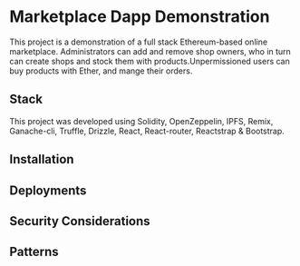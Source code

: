 # Marketplace Dapp Demonstration

This project is a demonstration of a full stack Ethereum-based online marketplace. Administrators can add and remove shop owners, who in turn can create shops and stock them with products.Unpermissioned users can buy products with Ether, and mange their orders.

## Stack
This project was developed using Solidity, OpenZeppelin, IPFS, Remix, Ganache-cli, Truffle, Drizzle, React, React-router, Reactstrap & Bootstrap.

## Installation

## Deployments

## Security Considerations

## Patterns

